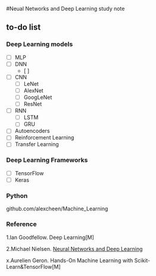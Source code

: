 #Neual Networks and Deep Learning study note


## to-do list

### Deep Learning models 
- [ ] MLP 
- [ ] DNN
	- [ ] 
- [ ] CNN
	- [ ] LeNet
	- [ ] AlexNet
	- [ ] GoogLeNet
	- [ ] ResNet
- [ ] RNN
	- [ ] LSTM
	- [ ] GRU
- [ ] Autoencoders
- [ ] Reinforcement Learning
- [ ] Transfer Learning

### Deep Learning Frameworks
- [ ] TensorFlow
- [ ] Keras

### Python 
github.com/alexcheen/Machine_Learning




### Reference

1.Ian Goodfellow. Deep Learning[M]

2.Michael Nielsen. [Neural Networks and Deep Learning](http://neuralnetworksanddeeplearning.com/index.html)


x.Aurelien Geron. Hands-On Machine Learning with Scikit-Learn&TensorFlow[M]